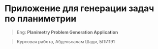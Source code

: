 # Приложение для генерации задач по планиметрии
> Eng: **Planimetry Problem Generation Application**

> Курсовая работа, Абдельсалам Шади, БПИ191